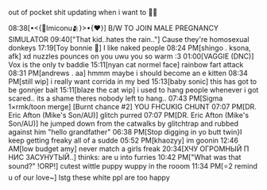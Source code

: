 out of pocket shit updating when i want to 🤗🤗


08:38[•<{🌹Imiconu🫂}>•{❤}] B/W TO JOIN MALE PREGNANCY SIMULATOR
09:40["That kid..hates the rain.."] Cause they're homosexual donkeys
17:19[Toy bonnie 👑] I like naked people
08:24 PM[shingo . ksona, afk] xd nuzzles pounces on you uwu you so warm :3
01:00[VAGGIE (DNC)] Vox is the only tv baddie
15:11[nyan cat normel face] rainbow fart attack
08:31 PM[andrews . aa] hmmm maybe i should become an e kitten
08:34 PM[still wip] i really want corrida in my bed
15:13[baby sonic] this has got to be gonnjer bait 
15:11[blaze the cat wip] i used to hang people whenever i got scared.. its a shame theres nobody left to hang..
07:43 PM[Sigma 1×rmk/toon merge] [Burnt chance #2] YOU FHCUKIG CHUNT
07:07 PM[DR. Eric Afton (Mike's Son/AU)] glitch purred
07:07 PM[DR. Eric Afton (Mike's Son/AU)] he jumped down from the catwalks by glitchtrap and rubbed against him "hello grandfather"
06:38 PM[Stop digging in yo butt twin}I keep getting freaky all of a sudde
05:52 PM[khaozyy] im goonin
12:46 AM[low budget amy] never match a girls freak
20:34[ХЧУ ОГРОМНЫЙ П НИС ЗАСУНУТЫЙ..] thinks: are u into furries
10:42 PM["What was that sound?" !ORP!] cutest wittle puppy wuppy in the rooom
11:34 PM[⭐2 remind u of our love~] Istg these white ppl are too happy
